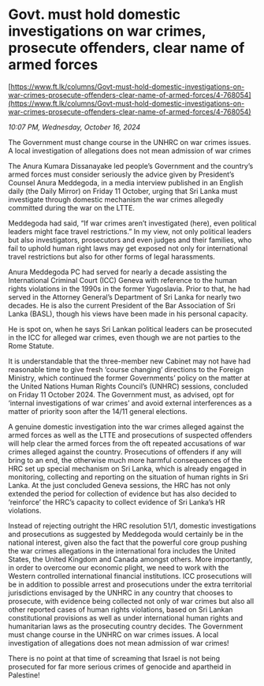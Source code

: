 # Govt. must hold domestic investigations on war crimes, prosecute offenders, clear name of armed forces

[https://www.ft.lk/columns/Govt-must-hold-domestic-investigations-on-war-crimes-prosecute-offenders-clear-name-of-armed-forces/4-768054](https://www.ft.lk/columns/Govt-must-hold-domestic-investigations-on-war-crimes-prosecute-offenders-clear-name-of-armed-forces/4-768054)

*10:07 PM, Wednesday, October 16, 2024*

The Government must change course in the UNHRC on war crimes issues. A local investigation of allegations does not mean admission of war crimes

The Anura Kumara Dissanayake led people’s Government and the country’s armed forces must consider seriously the advice given by President’s Counsel Anura Meddegoda, in a media interview published in an English daily (the Daily Mirror) on Friday 11 October, urging that Sri Lanka must investigate through domestic mechanism the war crimes allegedly committed during the war on the LTTE.

Meddegoda had said, “If war crimes aren’t investigated (here), even political leaders might face travel restrictions.” In my view, not only political leaders but also investigators, prosecutors and even judges and their families, who fail to uphold human right laws may get exposed not only for international travel restrictions but also for other forms of legal harassments.

Anura Meddegoda PC had served for nearly a decade assisting the International Criminal Court (ICC) Geneva with reference to the human rights violations in the 1990s in the former Yugoslavia. Prior to that, he had served in the Attorney General’s Department of Sri Lanka for nearly two decades. He is also the current President of the Bar Association of Sri Lanka (BASL), though his views have been made in his personal capacity.

He is spot on, when he says Sri Lankan political leaders can be prosecuted in the ICC for alleged war crimes, even though we are not parties to the Rome Statute.

It is understandable that the three-member new Cabinet may not have had reasonable time to give fresh ‘course changing’ directions to the Foreign Ministry, which continued the former Governments’ policy on the matter at the United Nations Human Rights Council’s (UNHRC) sessions, concluded on Friday 11 October 2024. The Government must, as advised, opt for ‘internal investigations of war crimes’ and avoid external interferences as a matter of priority soon after the 14/11 general elections.

A genuine domestic investigation into the war crimes alleged against the armed forces as well as the LTTE and prosecutions of suspected offenders will help clear the armed forces from the oft repeated accusations of war crimes alleged against the country. Prosecutions of offenders if any will bring to an end, the otherwise much more harmful consequences of the HRC set up special mechanism on Sri Lanka, which is already engaged in monitoring, collecting and reporting on the situation of human rights in Sri Lanka. At the just concluded Geneva sessions, the HRC has not only extended the period for collection of evidence but has also decided to ‘reinforce’ the HRC’s capacity to collect evidence of Sri Lanka’s HR violations.

Instead of rejecting outright the HRC resolution 51/1, domestic investigations and prosecutions as suggested by Meddegoda would certainly be in the national interest, given also the fact that the powerful core group pushing the war crimes allegations in the international fora includes the United States, the United Kingdom and Canada amongst others. More importantly, in order to overcome our economic plight, we need to work with the Western controlled international financial institutions. ICC prosecutions will be in addition to possible arrest and prosecutions under the extra territorial jurisdictions envisaged by the UNHRC in any country that chooses to prosecute, with evidence being collected not only of war crimes but also all other reported cases of human rights violations, based on Sri Lankan constitutional provisions as well as under international human rights and humanitarian laws as the prosecuting country decides. The Government must change course in the UNHRC on war crimes issues. A local investigation of allegations does not mean admission of war crimes!

There is no point at that time of screaming that Israel is not being prosecuted for far more serious crimes of genocide and apartheid in Palestine!

